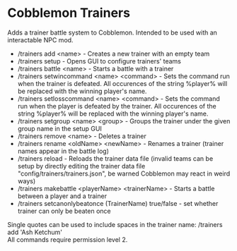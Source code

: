 # Cobblemon Trainers
Adds a trainer battle system to Cobblemon. Intended to be used with an interactable NPC mod.

- /trainers add \<name\> - Creates a new trainer with an empty team
- /trainers setup - Opens GUI to configure trainers' teams
- /trainers battle \<name\> - Starts a battle with a trainer
- /trainers setwincommand \<name\> \<command\> - Sets the command run when the trainer is defeated. All occurences of the string %player% will be replaced with the winning player's name.
- /trainers setlosscommand \<name\> \<command\> - Sets the command run when the player is defeated by the trainer. All occurences of the string %player% will be replaced with the winning player's name.
- /trainers setgroup \<name\> \<group\> - Groups the trainer under the given group name in the setup GUI
- /trainers remove \<name\> - Deletes a trainer
- /trainers rename \<oldName\> \<newName\> - Renames a trainer (trainer names appear in the battle log)
- /trainers reload - Reloads the trainer data file (invalid teams can be setup by directly editing the trainer data file "config/trainers/trainers.json", be warned Cobblemon may react in weird ways)
- /trainers makebattle \<playerName\> \<trainerName\> - Starts a battle between a player and a trainer
- /trainers setcanonlybeatonce (TrainerName) true/false - set whether trainer can only be beaten once

Single quotes can be used to include spaces in the trainer name: /trainers add 'Ash Ketchum'\
All commands require permission level 2.
